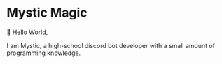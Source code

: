 # Mystic Magic


👋 Hello World, 

I am Mystic, a high-school discord bot developer with a small amount of programming knowledge.
